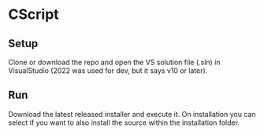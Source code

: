 # CScript

## Setup

Clone or download the repo and open the VS solution file (.sln) 
in VisualStudio (2022 was used for dev, but it says v10 or later).

## Run

Download the latest released installer and execute it. 
On installation you can select if you want to also install 
the source within the installation folder.
